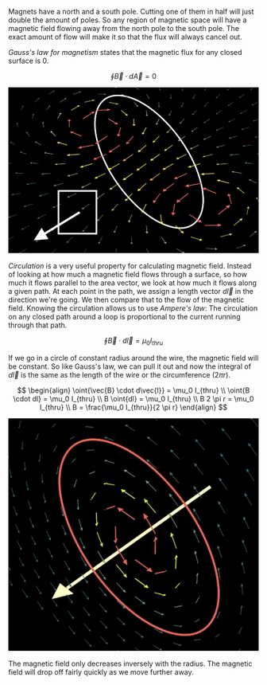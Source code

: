 Magnets have a north and a south pole. Cutting one of them in half will just double the amount of poles. So any region of magnetic space will have a magnetic field flowing away from the north pole to the south pole. The exact amount of flow will make it so that the flux will always cancel out.

*Gauss's law for magnetism* states that the magnetic flux for any closed surface is 0.

$$
\oint{\vec{B} \cdot d\vec{A}} = 0
$$

![](../Assets/gauss-law-magnetism-example.png)

*Circulation* is a very useful property for calculating magnetic field. Instead of looking at how much a magnetic field flows through a surface, so how much it flows parallel to the area vector, we look at how much it flows along a given path. At each point in the path, we assign a length vector $d\vec{l}$ in the direction we're going. We then compare that to the flow of the magnetic field. Knowing the circulation allows us to use *Ampere's law*: The circulation on any closed path around a loop is proportional to the current running through that path.

$$
\oint{\vec{B} \cdot d\vec{l}} = \mu_0 I_{thru}
$$

If we go in a circle of constant radius around the wire, the magnetic field will be constant. So like Gauss's law, we can pull it out and now the integral of $d\vec{l}$ is the same as the length of the wire or the circumference ($2 \pi r$).

$$
\begin{align}
\oint{\vec{B} \cdot d\vec{l}} = \mu_0 I_{thru}
\\
\oint{B \cdot dl} = \mu_0 I_{thru}
\\
B \oint{dl} = \mu_0 I_{thru}
\\
B 2 \pi r = \mu_0 I_{thru}
\\
B = \frac{\mu_0 I_{thru}}{2 \pi r}
\end{align}
$$

![](../Assets/ampere-law-example.png)

The magnetic field only decreases inversely with the radius. The magnetic field will drop off fairly quickly as we move further away.